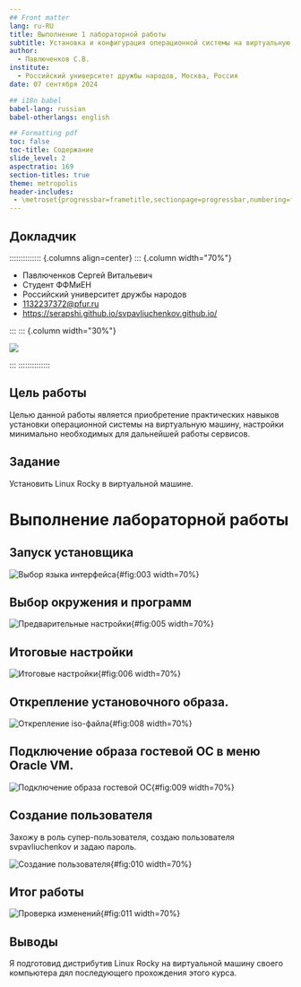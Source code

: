 ```yaml
---
## Front matter
lang: ru-RU
title: Выполнение 1 лабораторной работы
subtitle: Установка и конфигурация операционной системы на виртуальную машину
author:
  - Павлюченков С.В.
institute:
  - Российский университет дружбы народов, Москва, Россия
date: 07 сентября 2024

## i18n babel
babel-lang: russian
babel-otherlangs: english

## Formatting pdf
toc: false
toc-title: Содержание
slide_level: 2
aspectratio: 169
section-titles: true
theme: metropolis
header-includes:
 - \metroset{progressbar=frametitle,sectionpage=progressbar,numbering=fraction}
---
```



## Докладчик

:::::::::::::: {.columns align=center}
::: {.column width="70%"}

  * Павлюченков Сергей Витальевич
  * Студент ФФМиЕН
  * Российский университет дружбы народов
  * [1132237372@pfur.ru](mailto:1132237372@pfur.ru)
  * <https://serapshi.github.io/svpavliuchenkov.github.io/>

:::
::: {.column width="30%"}

![](./image/my_photo.jpg)

:::
::::::::::::::


## Цель работы


Целью данной работы является приобретение практических навыков установки операционной системы на виртуальную машину, настройки минимально необходимых для дальнейшей работы сервисов.

## Задание

Установить Linux Rocky в виртуальной машине.


# Выполнение лабораторной работы


## Запуск установщикa

![Выбор языка интерфейса](image/2.png){#fig:003 width=70%}

## Выбор окружения и программ

![Предварительные настройки](image/4.png){#fig:005 width=70%}

##  Итоговые настройки

![Итоговые настройки](image/5.png){#fig:006 width=70%}


## Открепление установочного образа.

![Открепление iso-файла](image/7.png){#fig:008 width=70%}

## Подключение образа гостевой ОС в меню Oracle VM.

![Подключение образа гостевой ОС](image/8.png){#fig:009 width=70%}

## Создание пользователя

Захожу в роль супер-пользователя, создаю пользователя svpavliuchenkov и задаю пароль.

![Создание пользователя](image/16.png){#fig:010 width=70%}

## Итог работы

![Проверка изменений](image/17.png){#fig:011 width=70%}


## Выводы

Я подготовид дистрибутив Linux Rocky на виртуальной машину своего компьютера дял последующего прохождения этого курса.
